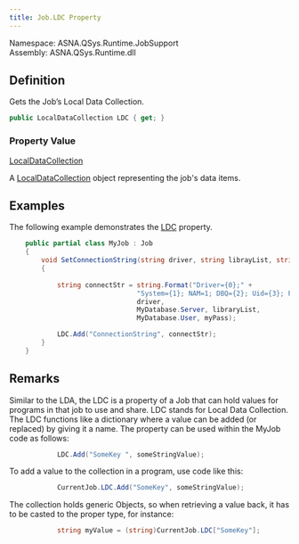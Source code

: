 ```yaml
---
title: Job.LDC Property
---
```


Namespace: ASNA.QSys.Runtime.JobSupport<br/>
Assembly: ASNA.QSys.Runtime.dll

## Definition
Gets the Job’s Local Data Collection.
```cs
public LocalDataCollection LDC { get; }
```

### Property Value
[LocalDataCollection](/reference/asna-qsys-runtime-job-support/classes/local-data-collection.html)

A [LocalDataCollection](/reference/asna-qsys-runtime-job-support/classes/local-data-collection.html) object representing the job's data items.


## Examples

The following example demonstrates the [LDC](ldc-property.html) property.
```cs
    public partial class MyJob : Job
    {
        void SetConnectionString(string driver, string librayList, string myPass)
        {
        
            string connectStr = string.Format("Driver={0};" + 
                                "System={1}; NAM=1; DBQ={2}; Uid={3}; Pwd={4}",
                                driver,
                                MyDatabase.Server, libraryList, 
                                MyDatabase.User, myPass);

            LDC.Add("ConnectionString", connectStr);
        }
    }
```


## Remarks

Similar to the LDA, the LDC is a property of a Job that can hold values for programs in that job to use and share. LDC stands for Local Data Collection.  The LDC functions like a dictionary where a value can be added (or replaced) by giving it a name.  The property can be used within the MyJob code as follows:
```cs
            LDC.Add("SomeKey ", someStringValue);
```

To add a value to the collection in a program, use code like this:
```cs
            CurrentJob.LDC.Add("SomeKey", someStringValue);
```

The collection holds generic Objects, so when retrieving a value back, it has to be casted to the proper type, for instance:
```cs
            string myValue = (string)CurrentJob.LDC["SomeKey"];
```

